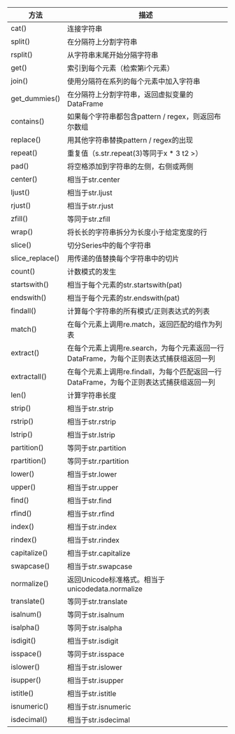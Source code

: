 |方法| 描述|
|--|--|
|cat()| 连接字符串|
|split()|在分隔符上分割字符串|
|rsplit()| 从字符串末尾开始分隔字符串|
|get()| 索引到每个元素（检索第i个元素）|
|join()| 使用分隔符在系列的每个元素中加入字符串|
|get_dummies()| 在分隔符上分割字符串，返回虚拟变量的DataFrame|
|contains()| 如果每个字符串都包含pattern / regex，则返回布尔数组|
|replace()| 用其他字符串替换pattern / regex的出现|
|repeat()| 重复值（s.str.repeat(3)等同于x * 3 t2 >） |
|pad()| 将空格添加到字符串的左侧，右侧或两侧|
|center()| 相当于str.center|
|ljust()| 相当于str.ljust|
|rjust()| 相当于str.rjust|
|zfill()| 等同于str.zfill|
|wrap()| 将长长的字符串拆分为长度小于给定宽度的行|
|slice()| 切分Series中的每个字符串|
|slice_replace()| 用传递的值替换每个字符串中的切片|
|count()| 计数模式的发生|
|startswith()| 相当于每个元素的str.startswith(pat)|
|endswith()| 相当于每个元素的str.endswith(pat)|
|findall()| 计算每个字符串的所有模式/正则表达式的列表|
|match()| 在每个元素上调用re.match，返回匹配的组作为列表|
|extract()| 在每个元素上调用re.search，为每个元素返回一行DataFrame，为每个正则表达式捕获组返回一列|
|extractall()| 在每个元素上调用re.findall，为每个匹配返回一行DataFrame，为每个正则表达式捕获组返回一列|
|len()| 计算字符串长度|
|strip()| 相当于str.strip|
|rstrip()| 相当于str.rstrip|
|lstrip()| 相当于str.lstrip|
|partition()| 等同于str.partition|
|rpartition()| 等同于str.rpartition|
|lower()| 相当于str.lower|
|upper()| 相当于str.upper|
|find()| 相当于str.find|
|rfind()| 相当于str.rfind|
|index()| 相当于str.index|
|rindex()| 相当于str.rindex|
|capitalize()| 相当于str.capitalize|
|swapcase()| 相当于str.swapcase|
|normalize()| 返回Unicode标准格式。相当于unicodedata.normalize|
|translate()| 等同于str.translate|
|isalnum()| 等同于str.isalnum|
|isalpha()| 等同于str.isalpha|
|isdigit()| 相当于str.isdigit|
|isspace()| 等同于str.isspace|
|islower()| 相当于str.islower|
|isupper()| 相当于str.isupper|
|istitle()| 相当于str.istitle|
|isnumeric()| 相当于str.isnumeric|
|isdecimal()| 相当于str.isdecimal|